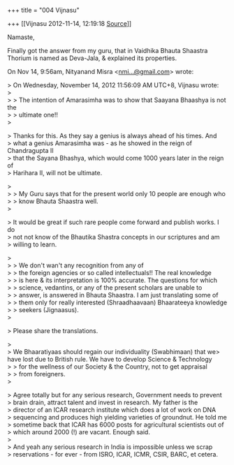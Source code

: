 +++
title = "004 Vijnasu"

+++
[[Vijnasu	2012-11-14, 12:19:18 [Source](https://groups.google.com/g/bvparishat/c/OiPcuXo_dz0)]]



Namaste,  
  
Finally got the answer from my guru, that in Vaidhika Bhauta Shaastra  
Thorium is named as Deva-Jala, & explained its properties.  
  
On Nov 14, 9:56am, Nityanand Misra \<[nmi...@gmail.com]()\> wrote:  

\> On Wednesday, November 14, 2012 11:56:09 AM UTC+8, Vijnasu wrote:  
\>  
\> \> The intention of Amarasimha was to show that Saayana Bhaashya is not the  
\> \> ultimate one!!  
\>  

\> Thanks for this. As they say a genius is always ahead of his times. And  
\> what a genius Amarasimha was - as he showed in the reign of Chandragupta II  
\> that the Sayana Bhashya, which would come 1000 years later in the reign of  
\> Harihara II, will not be ultimate.  

\>  
\> \> My Guru says that for the present world only 10 people are enough who  
\> \> know Bhauta Shaastra well.  
\>  

\> It would be great if such rare people come forward and publish works. I do  
\> not not know of the Bhautika Shastra concepts in our scriptures and am  
\> willing to learn.  

\>  
\> \> We don't wan't any recognition from any of  
\> \> the foreign agencies or so called intellectuals!! The real knowledge  
\> \> is here & its interpretation is 100% accurate. The questions for which  
\> \> science, vedantins, or any of the present scholars are unable to  
\> \> answer, is answered in Bhauta Shaastra. I am just translating some of  
\> \> them only for really interested (Shraadhaavaan) Bhaarateeya knowledge  
\> \> seekers (Jignaasus).  
\>  

\> Please share the translations.  

\>  
\> We Bhaaratiyaas should regain our individuality (Swabhimaan) that we> have lost due to British rule. We have to develop Science & Technology  
\> \> for the wellness of our Society & the Country, not to get appraisal  
\> \> from foreigners.  
\>  

\> Agree totally but for any serious research, Government needs to prevent  
\> brain drain, attract talent and invest in research. My father is the  
\> director of an ICAR research institute which does a lot of work on DNA  
\> sequencing and produces high yielding varieties of groundnut. He told me  
\> sometime back that ICAR has 6000 posts for agricultural scientists out of  
\> which around 2000 (!) are vacant. Enough said.  
\>  
\> And yeah any serious research in India is impossible unless we scrap  
\> reservations - for ever - from ISRO, ICAR, ICMR, CSIR, BARC, et cetera.  

